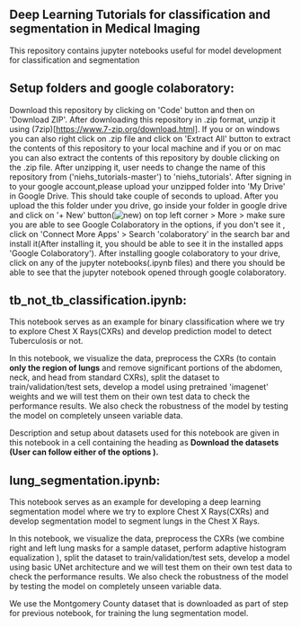 Deep Learning Tutorials for classification and segmentation in Medical Imaging
------------------------------------------------------------------------------

 This repository contains jupyter notebooks useful for model development for classification and segmentation


## Setup folders and google colaboratory:

Download this repository by clicking on 'Code' button and then on 'Download ZIP'. After downloading this repository in .zip format, unzip it using (7zip)[https://www.7-zip.org/download.html]. If you or on windows you can also right click on .zip file and click on 'Extract All' button to extract the contents of this repository to your local machine and if you or on mac you can also extract the contents of this repository by double clicking on the .zip file. After unzipping it, user needs to change the name of this repository from ('niehs_tutorials-master') to 'niehs_tutorials'. After signing in to your google account,please upload your unzipped folder into 'My Drive' in Google Drive. This should take couple of seconds to upload. After you upload the
this folder under you drive, go inside your folder in google drive and click on '+ New' button(![new](newbutton.PNG)) on top left corner > More > make sure you are able to see Google Colaboratory in the options, if you don't see it , click on 'Connect More Apps' > Search 'colaboratory' in the search bar and install it(After installing it, you should be able to see it in the installed  apps 'Google Colaboratory'). After installing google colaboratory to your drive, click on any of the jupyter notebooks(.ipynb files) and there you should be able to see that the jupyter notebook opened through google colaboratory.


## tb_not_tb_classification.ipynb:
This notebook serves as an example for binary classification  where we try to explore Chest X Rays(CXRs) and
develop prediction model to detect Tuberculosis or not.

In this notebook, we visualize the data, preprocess the CXRs (to contain **only the region of lungs** and remove  significant portions of the abdomen, neck, and head from standard CXRs), split the dataset to train/validation/test sets, develop a model using pretrained 'imagenet' weights and we will test them on their own test data to check the performance results.
We also check the robustness of the model  by testing the model on completely unseen variable data.

Description and setup about datasets used for this notebook are given in this notebook in a cell containing the heading as **Download the datasets (User can follow either of the options ).**

## lung_segmentation.ipynb:
This notebook serves as an example for  developing a deep learning segmentation model where we try to explore Chest X Rays(CXRs) and
develop segmentation model to segment lungs in the Chest X Rays.

In this notebook, we visualize the data, preprocess the CXRs (we combine right and left lung masks for a sample dataset, perform adaptive histogram equalization  ), split the dataset to train/validation/test sets, develop a model using basic UNet architecture and we will test them on their own test data to check the performance results.
We also check the robustness of the model  by testing the model on completely unseen variable data.

We use the Montgomery County dataset that is downloaded as part of step for previous notebook, for training the lung segmentation model.